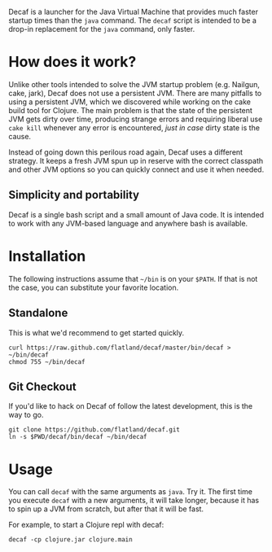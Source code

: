 Decaf is a launcher for the Java Virtual Machine that provides much faster
startup times than the `java` command. The `decaf` script is intended to be a
drop-in replacement for the `java` command, only faster.

# How does it work?

Unlike other tools intended to solve the JVM startup problem (e.g. Nailgun,
cake, jark), Decaf does not use a persistent JVM. There are many pitfalls to
using a persistent JVM, which we discovered while working on the cake build tool
for Clojure. The main problem is that the state of the persistent JVM gets dirty
over time, producing strange errors and requiring liberal use `cake kill`
whenever any error is encountered, *just in case* dirty state is the cause.

Instead of going down this perilous road again, Decaf uses a different
strategy. It keeps a fresh JVM spun up in reserve with the correct classpath and
other JVM options so you can quickly connect and use it when needed.

## Simplicity and portability

Decaf is a single bash script and a small amount of Java code. It is intended to
work with any JVM-based language and anywhere bash is available.

# Installation

The following instructions assume that `~/bin` is on your `$PATH`. If that is
not the case, you can substitute your favorite location.

## Standalone

This is what we'd recommend to get started quickly.

    curl https://raw.github.com/flatland/decaf/master/bin/decaf > ~/bin/decaf
    chmod 755 ~/bin/decaf

## Git Checkout

If you'd like to hack on Decaf of follow the latest development, this is the way
to go.

    git clone https://github.com/flatland/decaf.git
    ln -s $PWD/decaf/bin/decaf ~/bin/decaf

# Usage

You can call `decaf` with the same arguments as `java`. Try it. The first time
you execute `decaf` with a new arguments, it will take longer, because it has to
spin up a JVM from scratch, but after that it will be fast.

For example, to start a Clojure repl with decaf:

    decaf -cp clojure.jar clojure.main

